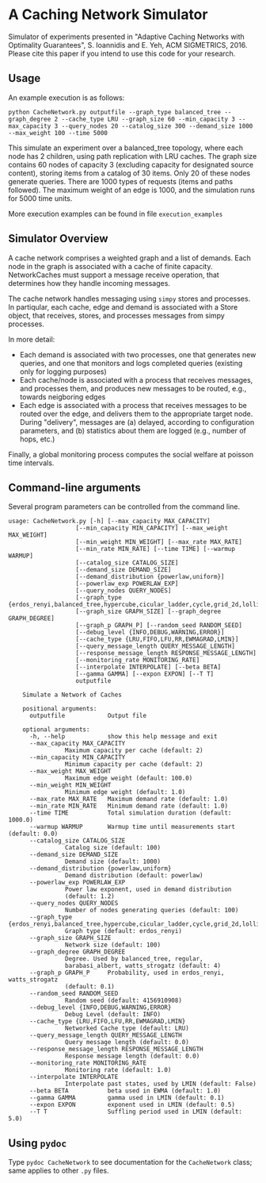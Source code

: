 A Caching Network Simulator
===========================

Simulator of experiments presented in "Adaptive Caching Networks with Optimality Guarantees", S. Ioannidis and E. Yeh, ACM SIGMETRICS, 2016. Please cite this paper if you intend to use this code for your research.

Usage
-----
An example execution is as follows:

	python CacheNetwork.py outputfile --graph_type balanced_tree --graph_degree 2 --cache_type LRU --graph_size 60 --min_capacity 3 --max_capacity 3 --query_nodes 20 --catalog_size 300 --demand_size 1000 --max_weight 100 --time 5000


This simulate an experiment over a balanced_tree topology, where each node has 2 children, using path replication with LRU caches. The graph size contains 60 nodes of capacity 3 (excluding capacity for designated source content), storing items from a catalog of 30 items. Only 20 of these nodes generate queries. There are 1000 types of requests (items and paths followed). The maximum weight of an edge is 1000, and the simulation runs for 5000 time units.

More execution examples can be found in file `execution_examples` 

Simulator Overview
------------------


A cache network comprises a weighted graph and a list of demands. Each node in the graph is associated with a cache of finite capacity.
NetworkCaches must support a message receive operation, that determines how they handle incoming messages.

The cache network handles messaging using `simpy` stores and processes. In partiqular, each cache, edge and demand is associated with a 
Store object, that receives, stores, and processes messages from simpy processes.

In more detail:
* Each demand is associated with two processes, one that generates new queries, and one that monitors and logs completed queries (existing only for logging purposes)
* Each cache/node is associated with a process that receives messages, and processes them, and produces new messages to be routed, e.g., towards neigboring edges
* Each edge is associated with a process that receives messages to be routed over the edge, and delivers them to the appropriate target node.
During "delivery", messages are (a) delayed, according to configuration parameters, and (b) statistics about them are logged (e.g., number of hops, etc.)
     
Finally, a global monitoring process computes the social welfare at poisson time intervals.



Command-line arguments
----------------------
Several program parameters can be controlled from the command line.


	usage: CacheNetwork.py [-h] [--max_capacity MAX_CAPACITY]
				       [--min_capacity MIN_CAPACITY] [--max_weight MAX_WEIGHT]
				       [--min_weight MIN_WEIGHT] [--max_rate MAX_RATE]
				       [--min_rate MIN_RATE] [--time TIME] [--warmup WARMUP]
				       [--catalog_size CATALOG_SIZE]
				       [--demand_size DEMAND_SIZE]
				       [--demand_distribution {powerlaw,uniform}]
				       [--powerlaw_exp POWERLAW_EXP]
				       [--query_nodes QUERY_NODES]
				       [--graph_type {erdos_renyi,balanced_tree,hypercube,cicular_ladder,cycle,grid_2d,lollipop,expander,hypercube,star,barabasi_albert,watts_strogatz,regular,powerlaw_tree,small_world,geant,abilene,dtelekom,servicenetwork}]
				       [--graph_size GRAPH_SIZE] [--graph_degree GRAPH_DEGREE]
				       [--graph_p GRAPH_P] [--random_seed RANDOM_SEED]
				       [--debug_level {INFO,DEBUG,WARNING,ERROR}]
				       [--cache_type {LRU,FIFO,LFU,RR,EWMAGRAD,LMIN}]
				       [--query_message_length QUERY_MESSAGE_LENGTH]
				       [--response_message_length RESPONSE_MESSAGE_LENGTH]
				       [--monitoring_rate MONITORING_RATE]
				       [--interpolate INTERPOLATE] [--beta BETA]
				       [--gamma GAMMA] [--expon EXPON] [--T T]
				       outputfile

		Simulate a Network of Caches

		positional arguments:
		  outputfile            Output file

		optional arguments:
		  -h, --help            show this help message and exit
		  --max_capacity MAX_CAPACITY
					Maximum capacity per cache (default: 2)
		  --min_capacity MIN_CAPACITY
					Minimum capacity per cache (default: 2)
		  --max_weight MAX_WEIGHT
					Maximum edge weight (default: 100.0)
		  --min_weight MIN_WEIGHT
					Minimum edge weight (default: 1.0)
		  --max_rate MAX_RATE   Maximum demand rate (default: 1.0)
		  --min_rate MIN_RATE   Minimum demand rate (default: 1.0)
		  --time TIME           Total simulation duration (default: 1000.0)
		  --warmup WARMUP       Warmup time until measurements start (default: 0.0)
		  --catalog_size CATALOG_SIZE
					Catalog size (default: 100)
		  --demand_size DEMAND_SIZE
					Demand size (default: 1000)
		  --demand_distribution {powerlaw,uniform}
					Demand distribution (default: powerlaw)
		  --powerlaw_exp POWERLAW_EXP
					Power law exponent, used in demand distribution
					(default: 1.2)
		  --query_nodes QUERY_NODES
					Number of nodes generating queries (default: 100)
		  --graph_type {erdos_renyi,balanced_tree,hypercube,cicular_ladder,cycle,grid_2d,lollipop,expander,hypercube,star,barabasi_albert,watts_strogatz,regular,powerlaw_tree,small_world,geant,abilene,dtelekom,servicenetwork}
					Graph type (default: erdos_renyi)
		  --graph_size GRAPH_SIZE
					Network size (default: 100)
		  --graph_degree GRAPH_DEGREE
					Degree. Used by balanced_tree, regular,
					barabasi_albert, watts_strogatz (default: 4)
		  --graph_p GRAPH_P     Probability, used in erdos_renyi, watts_strogatz
					(default: 0.1)
		  --random_seed RANDOM_SEED
					Random seed (default: 4156910908)
		  --debug_level {INFO,DEBUG,WARNING,ERROR}
					Debug Level (default: INFO)
		  --cache_type {LRU,FIFO,LFU,RR,EWMAGRAD,LMIN}
					Networked Cache type (default: LRU)
		  --query_message_length QUERY_MESSAGE_LENGTH
					Query message length (default: 0.0)
		  --response_message_length RESPONSE_MESSAGE_LENGTH
					Response message length (default: 0.0)
		  --monitoring_rate MONITORING_RATE
					Monitoring rate (default: 1.0)
		  --interpolate INTERPOLATE
					Interpolate past states, used by LMIN (default: False)
		  --beta BETA           beta used in EWMA (default: 1.0)
		  --gamma GAMMA         gamma used in LMIN (default: 0.1)
		  --expon EXPON         exponent used in LMIN (default: 0.5)
		  --T T                 Suffling period used in LMIN (default: 5.0)


Using `pydoc`
------------

Type `pydoc CacheNetwork` to see documentation for the `CacheNetwork` class; same applies to other `.py` files.

